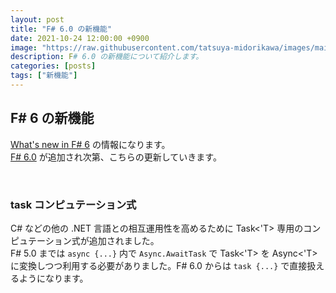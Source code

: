 ```yaml
---
layout: post
title: "F# 6.0 の新機能"
date: 2021-10-24 12:00:00 +0900
image: "https://raw.githubusercontent.com/tatsuya-midorikawa/images/main/fsdoc-jp/common/fs-octcat.png"
description: F# 6.0 の新機能について紹介します。
categories: [posts]
tags: ["新機能"]
---
```


## F# 6 の新機能  

[What's new in F# 6](https://devblogs.microsoft.com/dotnet/whats-new-in-fsharp-6/) の情報になります。  
[F# 6.0](https://docs.microsoft.com/ja-jp/dotnet/fsharp/whats-new/fsharp-60) が追加され次第、こちらの更新していきます。  

<br>

### task コンピュテーション式  

C# などの他の .NET 言語との相互運用性を高めるために Task<'T> 専用のコンピュテーション式が追加されました。  
F# 5.0 までは ```async {...}``` 内で ```Async.AwaitTask``` で Task<'T> を Async<'T> に変換しつつ利用する必要がありました。F# 6.0 からは ```task {...}``` で直接扱えるようになります。  

